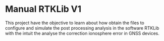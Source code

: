 # Manual RTKLib V1
This project have the objective to learn about how obtain the files to configure and simulate the post processing analysis in the software RTKLib with the intuit the analyse the correction ionosphere error in GNSS devices.
